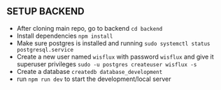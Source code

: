 ## SETUP BACKEND
- After cloning main repo, go to backend `cd backend`
- Install dependencies `npm install`
- Make sure postgres is installed and running `sudo systemctl status postgresql.service`
- Create a new user named `wisflux` with password `wisflux` and give it superuser privileges `sudo -u postgres createuser wisflux -s`
- Create a database `createdb database_development`
- run `npm run dev` to start the development/local server

